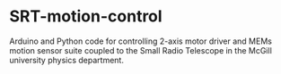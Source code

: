 # SRT-motion-control
Arduino and Python code for controlling 2-axis motor driver and MEMs motion sensor suite coupled to the Small Radio Telescope in the McGill university physics department.
